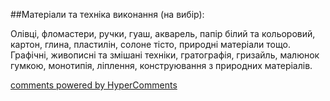 <div id="hypercomments_widget" class="js-hypercomments-widget invisible"></div>

##Матеріали та техніка виконання (на вибір):

<p>Олівці, фломастери, ручки, гуаш, акварель, папір білий та кольоровий, картон, глина, пластилін, солоне тісто, природні матеріали тощо. Графічні, живописні та змішані техніки, гратографія, гризайль, малюнок гумкою, монотипія, ліплення, конструювання з природних матеріалів. </p>

<div class="js-hypercomments-container">
    <a href="http://hypercomments.com" class="hc-link" title="comments widget">comments powered by HyperComments</a>
</div>